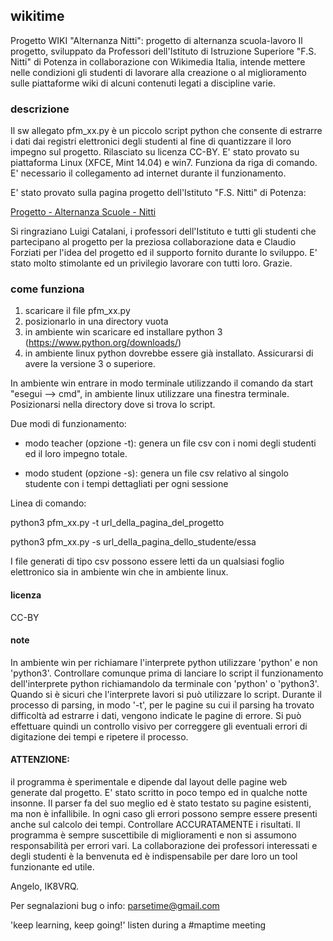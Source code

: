 ## wikitime
Progetto WIKI "Alternanza Nitti": progetto di alternanza scuola-lavoro
Il progetto, sviluppato da Professori dell'Istituto di Istruzione Superiore "F.S. Nitti" di Potenza in collaborazione con Wikimedia Italia, intende mettere nelle condizioni gli studenti di lavorare alla creazione o al miglioramento sulle piattaforme wiki di alcuni contenuti legati a discipline varie.

### descrizione
Il sw allegato pfm_xx.py è un piccolo script python che consente di estrarre i dati dai registri elettronici degli studenti al fine di quantizzare il loro impegno sul progetto. Rilasciato su licenza CC-BY.
E' stato provato su piattaforma Linux (XFCE, Mint 14.04) e win7. Funziona da riga di comando.
E' necessario il collegamento ad internet durante il funzionamento.

E' stato provato sulla pagina progetto dell'Istituto "F.S. Nitti" di Potenza:

[Progetto - Alternanza Scuole - Nitti](https://it.wikipedia.org/wiki/Progetto:Coordinamento/Scuole/Alternanza_Nitti)

Si ringraziano Luigi Catalani, i professori dell'Istituto e tutti gli studenti che partecipano al progetto per la preziosa collaborazione data e Claudio Forziati per l'idea del progetto ed il supporto fornito durante lo sviluppo. E' stato molto stimolante ed un privilegio lavorare con tutti loro.
Grazie.

### come funziona

1) scaricare il file pfm_xx.py
2) posizionarlo in una directory vuota
3) in ambiente win scaricare ed installare python 3 (https://www.python.org/downloads/)
4) in ambiente linux python dovrebbe essere già installato. Assicurarsi di avere la versione 3 o superiore.

In ambiente win entrare in modo terminale utilizzando il comando da start "esegui --> cmd", in ambiente linux utilizzare una finestra terminale. Posizionarsi nella directory dove si trova lo script.

Due modi di funzionamento:

- modo teacher (opzione -t): genera un file csv con i nomi degli studenti ed il loro impegno totale.

- modo student (opzione -s): genera un file csv relativo al singolo studente con i tempi dettagliati per ogni sessione

Linea di comando:

python3 pfm_xx.py -t url_della_pagina_del_progetto

python3 pfm_xx.py -s url_della_pagina_dello_studente/essa

I file generati di tipo csv possono essere letti da un qualsiasi foglio elettronico sia in ambiente win che in ambiente linux.

#### licenza
CC-BY

#### note

In ambiente win per richiamare l'interprete python utilizzare 'python' e non 'python3'. Controllare comunque prima di lanciare lo script il funzionamento dell'interprete python richiamandolo da terminale con 'python' o 'python3'. Quando si è sicuri che l'interprete lavori si può utilizzare lo script. 
Durante il processo di parsing, in modo '-t', per le pagine su cui il parsing ha trovato difficoltà ad estrarre i dati, vengono indicate le pagine di errore. Si può effettuare quindi un controllo visivo per correggere gli eventuali errori di digitazione dei tempi e ripetere il processo.

#### ATTENZIONE: 

il programma è sperimentale e dipende dal layout delle pagine web generate dal progetto. E' stato scritto in poco tempo ed in qualche notte insonne. Il parser fa del suo meglio ed è stato testato su pagine esistenti, ma non è infallibile. In ogni caso gli errori possono sempre essere presenti anche sul calcolo dei tempi. Controllare ACCURATAMENTE i risultati. Il programma è sempre suscettibile di miglioramenti e non si assumono responsabilità per errori vari. La collaborazione dei professori interessati e degli studenti è la benvenuta ed è indispensabile per dare loro un tool funzionante ed utile.


Angelo, IK8VRQ.

Per segnalazioni bug o info: parsetime@gmail.com

'keep learning, keep going!' listen during a #maptime meeting 


